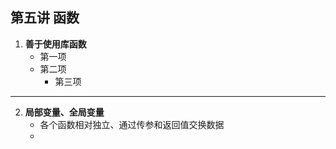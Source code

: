 ## 第五讲 函数
1. **善于使用库函数**
    - 第一项
    - 第二项
        - 第三项
  ------        
2. **局部变量、全局变量**
    - 各个函数相对独立、通过传参和返回值交换数据
    - 